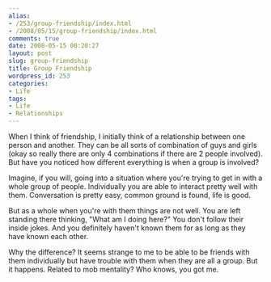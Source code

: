 ```yaml
---
alias:
- /253/group-friendship/index.html
- /2008/05/15/group-friendship/index.html
comments: true
date: 2008-05-15 00:20:27
layout: post
slug: group-friendship
title: Group Friendship
wordpress_id: 253
categories:
- Life
tags:
- Life
- Relationships
---
```


When I think of friendship, I initially think of a relationship between one person and another.  They can be all sorts of combination of guys and girls (okay so really there are only 4 combinations if there are 2 people involved).  But have you noticed how different everything is when a group is involved?

Imagine, if you will, going into a situation where you're trying to get in with a whole group of people.  Individually you are able to interact pretty well with them.  Conversation is pretty easy, common ground is found, life is good.  

But as a whole when you're with them things are not well.  You are left standing there thinking, "What am I doing here?"  You don't follow their inside jokes.  And you definitely haven't known them for as long as they have known each other.

Why the difference?  It seems strange to me to be able to be friends with them individually but have trouble with them when they are all a group.  But it happens.  Related to mob mentality?  Who knows, you got me.
